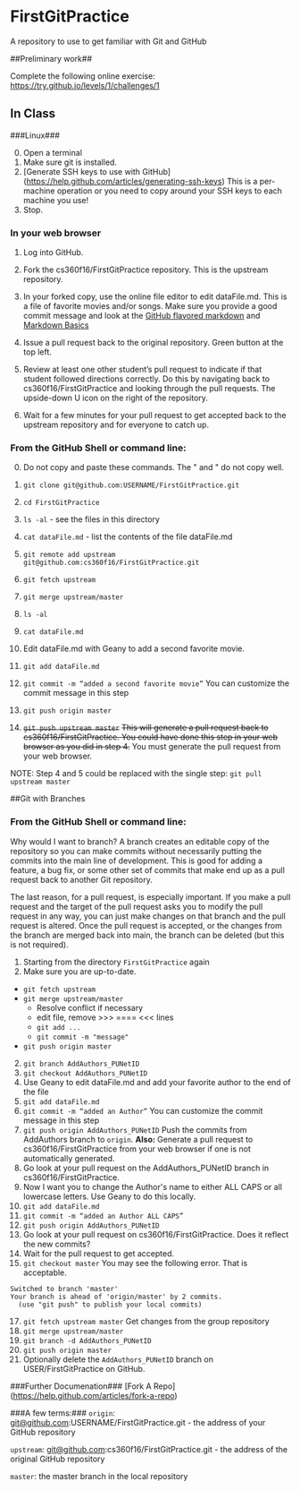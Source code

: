 FirstGitPractice
================

A repository to use to get familiar with Git and GitHub


##Preliminary work##

Complete the following online exercise: https://try.github.io/levels/1/challenges/1

## In Class ##

###Linux###

  0. Open a terminal
  1. Make sure git is installed.
  2. [Generate SSH keys to use with GitHub] (https://help.github.com/articles/generating-ssh-keys) This is a per-machine operation or you need to copy around your SSH keys to each machine you use!
  3. Stop.


### In your web browser ###
1. Log into GitHub.

2. Fork the cs360f16/FirstGitPractice repository.  This is the upstream repository.

3. In your forked copy, use the online file editor to edit dataFile.md.
This is a file of favorite movies and/or songs.  Make sure you provide a good commit message and look at the [GitHub flavored markdown](https://help.github.com/articles/github-flavored-markdown) and [Markdown Basics](https://help.github.com/articles/markdown-basics)

4. Issue a pull request back to the original repository.  Green button at the top left.

5. Review at least one other student’s pull request to indicate if that student followed directions correctly.   Do this by navigating back to cs360f16/FirstGitPractice and looking through the pull requests.  The upside-down U icon on the right of the repository.

6. Wait for a few minutes for your pull request to get accepted back to the upstream repository and for everyone to catch up.

### From the GitHub Shell or command line: ###
0. Do not copy and paste these commands.  The " and " do not copy well.

1. `git clone git@github.com:USERNAME/FirstGitPractice.git`

2. `cd FirstGitPractice`
  2. `ls -al` - see the files in this directory
  2. `cat dataFile.md` -  list the contents of the file dataFile.md
 

3. `git remote add upstream git@github.com:cs360f16/FirstGitPractice.git`

4. `git fetch upstream`

5. `git merge upstream/master`
  5. `ls -al`
  5. `cat dataFile.md`

6. Edit dataFile.md with Geany to add a second favorite movie.

7. `git add dataFile.md`

8. `git commit -m “added a second favorite movie”`
You can customize the commit message in this step

9. `git push origin master`

10. ~~`git push upstream master`~~
~~This will generate a pull request back to cs360f16/FirstGitPractice.  You could have done this step in your web browser as you did in step 4.~~  You must generate the pull request from your web browser.

NOTE: Step 4 and 5 could be replaced with the single step:
`git pull upstream master`


##Git with Branches

### From the GitHub Shell or command line: ###
Why would I want to branch?  A branch creates an editable copy of the repository so you can make commits without necessarily putting the commits into the main line of development.  This is good for adding a feature, a bug fix, or some other set of commits that make end up as a pull request back to another Git repository.  

The last reason, for a pull request, is especially important.  If you make a pull request and the target of the pull request asks you to modify the pull request in any way, you can just make changes on that branch and the pull request is altered.  Once the pull request is accepted, or the changes from the branch are merged back into main, the branch can be deleted (but this is not required).

1. Starting from the directory `FirstGitPractice` again
2. Make sure you are up-to-date.
  * `git fetch upstream`
  * `git merge upstream/master`
    * Resolve conflict if necessary
    * edit file, remove >>> ==== <<< lines
    * `git add ...`
    * `git commit -m "message" `
  * `git push origin master`
2. `git branch AddAuthors_PUNetID`
3. `git checkout AddAuthors_PUNetID`
4. Use Geany to edit dataFile.md and add your favorite author to the end of the file
5. `git add dataFile.md`
8. `git commit -m “added an Author”`
You can customize the commit message in this step
9. `git push origin AddAuthors_PUNetID` Push the commits from AddAuthors branch to `origin`.  **Also:** Generate a pull request to cs360f16/FirstGitPractice from your web browser if one is not automatically generated.
10. Go look at your pull request on the AddAuthors_PUNetID branch in cs360f16/FirstGitPractice.
11. Now I want you to change the Author's name to either ALL CAPS or all lowercase letters.  Use Geany to do this locally.
12. `git add dataFile.md`
13. `git commit -m “added an Author ALL CAPS”`
14. `git push origin AddAuthors_PUNetID`
15. Go look at your pull request on cs360f16/FirstGitPractice.  Does it reflect the new commits?  
16. Wait for the pull request to get accepted.
16. `git checkout master`  You may see the following error. That is acceptable.
```
Switched to branch 'master'
Your branch is ahead of 'origin/master' by 2 commits.
  (use "git push" to publish your local commits)
```
17. `git fetch upstream master` Get changes from the group repository
18. `git merge upstream/master`
18. `git branch -d AddAuthors_PUNetID`
19. `git push origin master`
20. Optionally delete the `AddAuthors_PUNetID` branch on USER/FirstGitPractice on GitHub.


###Further Documenation###
[Fork A Repo] (https://help.github.com/articles/fork-a-repo)

###A few terms:###
`origin`: git@github.com:USERNAME/FirstGitPractice.git - the address of your GitHub repository

`upstream`: git@github.com:cs360f16/FirstGitPractice.git - the address of the original GitHub repository

`master`: the master branch in the local repository

